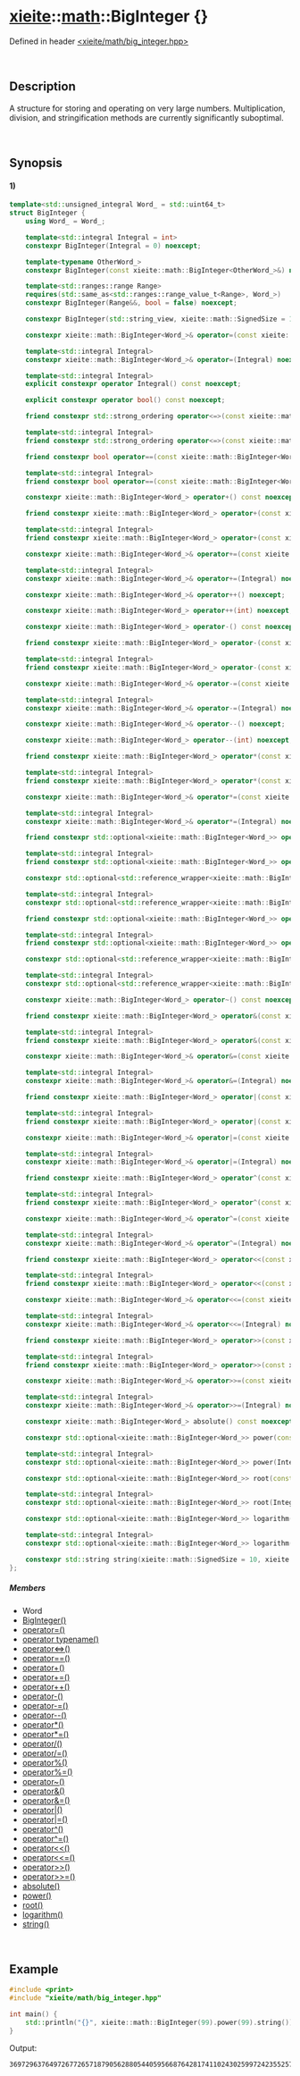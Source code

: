 # [xieite](../../xieite.md)\:\:[math](../../math.md)\:\:BigInteger \{\}
Defined in header [<xieite/math/big_integer.hpp>](../../../include/xieite/math/big_integer.hpp)

&nbsp;

## Description
A structure for storing and operating on very large numbers. Multiplication, division, and stringification methods are currently significantly suboptimal.

&nbsp;

## Synopsis
#### 1)
```cpp
template<std::unsigned_integral Word_ = std::uint64_t>
struct BigInteger {
    using Word_ = Word_;

    template<std::integral Integral = int>
    constexpr BigInteger(Integral = 0) noexcept;

    template<typename OtherWord_>
    constexpr BigInteger(const xieite::math::BigInteger<OtherWord_>&) noexcept;

    template<std::ranges::range Range>
    requires(std::same_as<std::ranges::range_value_t<Range>, Word_>)
    constexpr BigInteger(Range&&, bool = false) noexcept;

    constexpr BigInteger(std::string_view, xieite::math::SignedSize = 10, xieite::strings::NumberComponents = xieite::strings::NumberComponents()) noexcept;

    constexpr xieite::math::BigInteger<Word_>& operator=(const xieite::math::BigInteger<Word_>&) noexcept;

    template<std::integral Integral>
    constexpr xieite::math::BigInteger<Word_>& operator=(Integral) noexcept;

    template<std::integral Integral>
    explicit constexpr operator Integral() const noexcept;

    explicit constexpr operator bool() const noexcept;

    friend constexpr std::strong_ordering operator<=>(const xieite::math::BigInteger<Word_>&, const xieite::math::BigInteger<Word_>&) noexcept;

    template<std::integral Integral>
    friend constexpr std::strong_ordering operator<=>(const xieite::math::BigInteger<Word_>&, Integral) noexcept;

    friend constexpr bool operator==(const xieite::math::BigInteger<Word_>&, const xieite::math::BigInteger<Word_>&) const noexcept;

    template<std::integral Integral>
    friend constexpr bool operator==(const xieite::math::BigInteger<Word_>&, Integral) const noexcept;

    constexpr xieite::math::BigInteger<Word_> operator+() const noexcept;

    friend constexpr xieite::math::BigInteger<Word_> operator+(const xieite::math::BigInteger<Word_>&, const xieite::math::BigInteger<Word_>&) noexcept;

    template<std::integral Integral>
    friend constexpr xieite::math::BigInteger<Word_> operator+(const xieite::math::BigInteger<Word_>&, Integral) noexcept;

    constexpr xieite::math::BigInteger<Word_>& operator+=(const xieite::math::BigInteger<Word_>&) noexcept;

    template<std::integral Integral>
    constexpr xieite::math::BigInteger<Word_>& operator+=(Integral) noexcept;

    constexpr xieite::math::BigInteger<Word_>& operator++() noexcept;

    constexpr xieite::math::BigInteger<Word_> operator++(int) noexcept;

    constexpr xieite::math::BigInteger<Word_> operator-() const noexcept;

    friend constexpr xieite::math::BigInteger<Word_> operator-(const xieite::math::BigInteger<Word_>&, const xieite::math::BigInteger<Word_>&) noexcept;

    template<std::integral Integral>
    friend constexpr xieite::math::BigInteger<Word_> operator-(const xieite::math::BigInteger<Word_>&, Integral) noexcept;

    constexpr xieite::math::BigInteger<Word_>& operator-=(const xieite::math::BigInteger<Word_>&) noexcept;

    template<std::integral Integral>
    constexpr xieite::math::BigInteger<Word_>& operator-=(Integral) noexcept;

    constexpr xieite::math::BigInteger<Word_>& operator--() noexcept;

    constexpr xieite::math::BigInteger<Word_> operator--(int) noexcept;

    friend constexpr xieite::math::BigInteger<Word_> operator*(const xieite::math::BigInteger<Word_>&, const xieite::math::BigInteger<Word_>&);

    template<std::integral Integral>
    friend constexpr xieite::math::BigInteger<Word_> operator*(const xieite::math::BigInteger<Word_>&, Integral) noexcept;

    constexpr xieite::math::BigInteger<Word_>& operator*=(const xieite::math::BigInteger<Word_>&) noexcept;

    template<std::integral Integral>
    constexpr xieite::math::BigInteger<Word_>& operator*=(Integral) noexcept;

    friend constexpr std::optional<xieite::math::BigInteger<Word_>> operator/(const xieite::math::BigInteger<Word_>&, const xieite::math::BigInteger<Word_>&) noexcept;

    template<std::integral Integral>
    friend constexpr std::optional<xieite::math::BigInteger<Word_>> operator/(const xieite::math::BigInteger<Word_>&, Integral) noexcept;

    constexpr std::optional<std::reference_wrapper<xieite::math::BigInteger<Word_>>> operator/=(const xieite::math::BigInteger<Word_>&) noexcept;

    template<std::integral Integral>
    constexpr std::optional<std::reference_wrapper<xieite::math::BigInteger<Word_>>> operator/=(Integral) noexcept;

    friend constexpr std::optional<xieite::math::BigInteger<Word_>> operator%(const xieite::math::BigInteger<Word_>&, const xieite::math::BigInteger<Word_>&) noexcept;

    template<std::integral Integral>
    friend constexpr std::optional<xieite::math::BigInteger<Word_>> operator%(const xieite::math::BigInteger<Word_>&, Integral) noexcept;

    constexpr std::optional<std::reference_wrapper<xieite::math::BigInteger<Word_>>> operator%=(const xieite::math::BigInteger<Word_>&) noexcept;

    template<std::integral Integral>
    constexpr std::optional<std::reference_wrapper<xieite::math::BigInteger<Word_>>> operator%=(Integral) noexcept;

    constexpr xieite::math::BigInteger<Word_> operator~() const noexcept;

    friend constexpr xieite::math::BigInteger<Word_> operator&(const xieite::math::BigInteger<Word_>&, const xieite::math::BigInteger<Word_>&) noexcept;

    template<std::integral Integral>
    friend constexpr xieite::math::BigInteger<Word_> operator&(const xieite::math::BigInteger<Word_>&, Integral) noexcept;

    constexpr xieite::math::BigInteger<Word_>& operator&=(const xieite::math::BigInteger<Word_>&) noexcept;

    template<std::integral Integral>
    constexpr xieite::math::BigInteger<Word_>& operator&=(Integral) noexcept;

    friend constexpr xieite::math::BigInteger<Word_> operator|(const xieite::math::BigInteger<Word_>&, const xieite::math::BigInteger<Word_>&) noexcept;

    template<std::integral Integral>
    friend constexpr xieite::math::BigInteger<Word_> operator|(const xieite::math::BigInteger<Word_>&, Integral) noexcept;

    constexpr xieite::math::BigInteger<Word_>& operator|=(const xieite::math::BigInteger<Word_>&) noexcept;

    template<std::integral Integral>
    constexpr xieite::math::BigInteger<Word_>& operator|=(Integral) noexcept;

    friend constexpr xieite::math::BigInteger<Word_> operator^(const xieite::math::BigInteger<Word_>&, const xieite::math::BigInteger<Word_>&) noexcept;

    template<std::integral Integral>
    friend constexpr xieite::math::BigInteger<Word_> operator^(const xieite::math::BigInteger<Word_>&, Integral) noexcept;

    constexpr xieite::math::BigInteger<Word_>& operator^=(const xieite::math::BigInteger<Word_>&) noexcept;

    template<std::integral Integral>
    constexpr xieite::math::BigInteger<Word_>& operator^=(Integral) noexcept;

    friend constexpr xieite::math::BigInteger<Word_> operator<<(const xieite::math::BigInteger<Word_>&, const xieite::math::BigInteger<Word_>&) noexcept;

    template<std::integral Integral>
    friend constexpr xieite::math::BigInteger<Word_> operator<<(const xieite::math::BigInteger<Word_>&, Integral) noexcept;

    constexpr xieite::math::BigInteger<Word_>& operator<<=(const xieite::math::BigInteger<Word_>&) noexcept;

    template<std::integral Integral>
    constexpr xieite::math::BigInteger<Word_>& operator<<=(Integral) noexcept;

    friend constexpr xieite::math::BigInteger<Word_> operator>>(const xieite::math::BigInteger<Word_>&, const xieite::math::BigInteger<Word_>&) noexcept;

    template<std::integral Integral>
    friend constexpr xieite::math::BigInteger<Word_> operator>>(const xieite::math::BigInteger<Word_>&, Integral) noexcept;

    constexpr xieite::math::BigInteger<Word_>& operator>>=(const xieite::math::BigInteger<Word_>&) noexcept;

    template<std::integral Integral>
    constexpr xieite::math::BigInteger<Word_>& operator>>=(Integral) noexcept;

    constexpr xieite::math::BigInteger<Word_> absolute() const noexcept;

    constexpr std::optional<xieite::math::BigInteger<Word_>> power(const xieite::math::BigInteger<Word_>&) const noexcept;

    template<std::integral Integral>
    constexpr std::optional<xieite::math::BigInteger<Word_>> power(Integral) const noexcept;

    constexpr std::optional<xieite::math::BigInteger<Word_>> root(const xieite::math::BigInteger<Word_>&) const noexcept;

    template<std::integral Integral>
    constexpr std::optional<xieite::math::BigInteger<Word_>> root(Integral) const noexcept;

    constexpr std::optional<xieite::math::BigInteger<Word_>> logarithm(const xieite::math::BigInteger<Word_>&) const noexcept;

    template<std::integral Integral>
    constexpr std::optional<xieite::math::BigInteger<Word_>> logarithm(Integral) const noexcept;

    constexpr std::string string(xieite::math::SignedSize = 10, xieite::strings::NumberComponents = xieite::strings::NumberComponents()) const noexcept;
};
```
##### Members
- Word
- [BigInteger\(\)](./structures/big_integer/1/operators/constructor.md)
- [operator=\(\)](./structures/big_integer/1/operators/assign.md)
- [operator typename\(\)](./structures/big_integer/1/operators/cast.md)
- [operator\<=\>\(\)](./structures/big_integer/1/operators/spaceship.md)
- [operator==\(\)](./structures/big_integer/1/operators/s/equal.md)
- [operator+\(\)](./structures/big_integer/1/operators/add.md)
- [operator+=\(\)](./structures/big_integer/1/operators/addAssign.md)
- [operator++\(\)](./structures/big_integer/1/operators/increment.md)
- [operator-\(\)](./structures/big_integer/1/operators/subtract.md)
- [operator-=\(\)](./structures/big_integer/1/operators/subtract_assign.md)
- [operator--\(\)](./structures/big_integer/1/operators/decrement.md)
- [operator*\(\)](./structures/big_integer/1/operators/multiply.md)
- [operator*=\(\)](./structures/big_integer/1/operators/multiply_assign.md)
- [operator/\(\)](./structures/big_integer/1/operators/divide.md)
- [operator/=\(\)](./structures/big_integer/1/operators/divide_assign.md)
- [operator%\(\)](./structures/big_integer/1/operators/modulo.md)
- [operator%=\(\)](./structures/big_integer/1/operators/modulo_assign.md)
- [operator~\(\)](./structures/big_integer/1/operators/bitwise_not.md)
- [operator&\(\)](./structures/big_integer/1/operators/bitwise_and.md)
- [operator&=\(\)](./structures/big_integer/1/operators/bitwise_and_assign.md)
- [operator|\(\)](./structures/big_integer/1/operators/bitwise_or.md)
- [operator|=\(\)](./structures/big_integer/1/operators/bitwise_or_assign.md)
- [operator^\(\)](./structures/big_integer/1/operators/bitwise_xor.md)
- [operator^=\(\)](./structures/big_integer/1/operators/bitwise_xor_assign.md)
- [operator\<\<\(\)](./structures/big_integer/1/operators/bitwise_shift_left.md)
- [operator\<\<=\(\)](./structures/big_integer/1/operators/bitwise_shift_left_assign.md)
- [operator\>\>\(\)](./structures/big_integer/1/operators/bitwise_shift_right.md)
- [operator\>\>=\(\)](./structures/big_integer/1/operators/bitwise_shift_right_assign.md)
- [absolute\(\)](./structures/big_integer/1/absolute.md)
- [power\(\)](./structures/big_integer/1/power.md)
- [root\(\)](./structures/big_integer/1/root.md)
- [logarithm\(\)](./structures/big_integer/1/logarithm.md)
- [string\(\)](./structures/big_integer/1/string.md)

&nbsp;

## Example
```cpp
#include <print>
#include "xieite/math/big_integer.hpp"

int main() {
    std::println("{}", xieite::math::BigInteger(99).power(99).string());
}
```
Output:
```
369729637649726772657187905628805440595668764281741102430259972423552570455277523421410650010128232727940978889548326540119429996769494359451621570193644014418071060667659301384999779999159200499899
```
